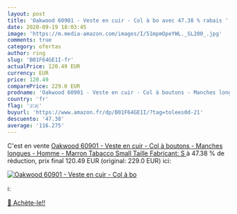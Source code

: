 ```yaml
---
layout: post
title: 'Oakwood 60901 - Veste en cuir - Col à bo avec 47.38 % rabais '
date: 2020-09-19 18:03:45
image: 'https://m.media-amazon.com/images/I/51mpmOpeYWL._SL200_.jpg'
comments: true
category: ofertas
author: ring
slug: 'B01F64GE1I-fr'
actualPrice: 120.49 EUR
currency: EUR
price: 120.49
comparePrice: 229.0 EUR
prodname: 'Oakwood 60901 - Veste en cuir - Col à boutons - Manches longues - Homme - Marron  Tabacco   Small  Taille Fabricant: S '
country: 'fr'
flag: '🇫🇷'
buyurl: 'https://www.amazon.fr/dp/B01F64GE1I/?tag=tolees0d-21'
descuento: '47.38'
average: '116.275'
---
```


C'est en vente [Oakwood 60901 - Veste en cuir - Col à boutons - Manches longues - Homme - Marron  Tabacco   Small  Taille Fabricant: S ](https://www.amazon.fr/dp/B01F64GE1I/?tag=tolees0d-21)  à  47.38 % de réduction, prix final  120.49 EUR (original: 229.0 EUR) ici:

[![Oakwood 60901 - Veste en cuir - Col à bo](https://m.media-amazon.com/images/I/51mpmOpeYWL._SL200_.jpg)](https://www.amazon.fr/dp/B01F64GE1I/?tag=tolees0d-21)

ℹ️:


[🛒 Achète-le!!](https://www.amazon.fr/dp/B01F64GE1I/?tag=tolees0d-21)
